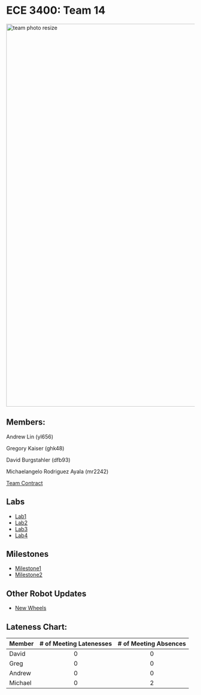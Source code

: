#  ECE 3400: Team 14

<img width="1024" alt="team photo resize" src="https://user-images.githubusercontent.com/12742304/48309828-96347f00-e54f-11e8-9730-968ae422ac79.png">


## Members:

Andrew Lin (yl656)

Gregory Kaiser (ghk48)

David Burgstahler (dfb93)

Michaelangelo Rodriguez Ayala (mr2242)

[Team Contract](./team_contract.md)

## Labs
* [Lab1](Labs/Lab1.md)
* [Lab2](Labs/Lab2.md)
* [Lab3](Labs/Lab3.md)
* [Lab4](Labs/Lab4.md)

## Milestones
* [Milestone1](Milestones/Milestone1.md)
* [Milestone2](Milestones/Milestone2.md)

## Other Robot Updates
* [New Wheels](OtherUpdates/newWheels.md)

## Lateness Chart: 

| Member       | # of Meeting Latenesses | # of Meeting Absences | 
| -------------|:-------------:|:-------------:|
| David        | 0             | 0             |
| Greg         | 0             | 0             | 
| Andrew       | 0             | 0             | 
| Michael      | 0             | 2             | 
